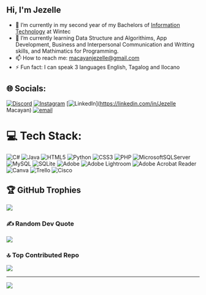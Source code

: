 ## Hi, I'm Jezelle



- 🔭 I’m currently in my second year of my Bachelors of [Information Technology](https://www.wintec.ac.nz/study-at-wintec/courses/information-technology?utm_source=Google-Search&utm_medium=text-ad&utm_campaign=S125&utm_id=generic-2025&gad_source=1&gad_campaignid=21720867301&gbraid=0AAAAADuJGq2aqPi8eFnjSmmifXfTL8By8&gclid=Cj0KCQjw4qHEBhCDARIsALYKFNOJIDDMuZjGaT2pdKI3bkd6KIAadi9pwrkwnytN9qSIQjc6YCQNgGgaAizkEALw_wcB) at Wintec
- 🌱 I’m currently learning Data Structure and Algorithims, App Development, Business and Interpersonal Communication and Writting skills, and Mathimatics for Programming.
- 📫 How to reach me: macayanjezelle@gmail.com
- ⚡ Fun fact: I can speak 3 languages English, Tagalog and Ilocano 


## 🌐 Socials:
[![Discord](https://img.shields.io/badge/Discord-%237289DA.svg?logo=discord&logoColor=white)](https://discord.gg/jez3l@57574) [![Instagram](https://img.shields.io/badge/Instagram-%23E4405F.svg?logo=Instagram&logoColor=white)](https://instagram.com/jez3l) [![LinkedIn](https://img.shields.io/badge/LinkedIn-%230077B5.svg?logo=linkedin&logoColor=white)](https://linkedin.com/in/Jezelle Macayan) [![email](https://img.shields.io/badge/Email-D14836?logo=gmail&logoColor=white)](mailto:macayanjezelle@gmail.com) 

# 💻 Tech Stack:
![C#](https://img.shields.io/badge/c%23-%23239120.svg?style=for-the-badge&logo=csharp&logoColor=white) ![Java](https://img.shields.io/badge/java-%23ED8B00.svg?style=for-the-badge&logo=openjdk&logoColor=white) ![HTML5](https://img.shields.io/badge/html5-%23E34F26.svg?style=for-the-badge&logo=html5&logoColor=white) ![Python](https://img.shields.io/badge/python-3670A0?style=for-the-badge&logo=python&logoColor=ffdd54) ![CSS3](https://img.shields.io/badge/css3-%231572B6.svg?style=for-the-badge&logo=css3&logoColor=white) ![PHP](https://img.shields.io/badge/php-%23777BB4.svg?style=for-the-badge&logo=php&logoColor=white) ![MicrosoftSQLServer](https://img.shields.io/badge/Microsoft%20SQL%20Server-CC2927?style=for-the-badge&logo=microsoft%20sql%20server&logoColor=white) ![MySQL](https://img.shields.io/badge/mysql-4479A1.svg?style=for-the-badge&logo=mysql&logoColor=white) ![SQLite](https://img.shields.io/badge/sqlite-%2307405e.svg?style=for-the-badge&logo=sqlite&logoColor=white) ![Adobe](https://img.shields.io/badge/adobe-%23FF0000.svg?style=for-the-badge&logo=adobe&logoColor=white) ![Adobe Lightroom](https://img.shields.io/badge/Adobe%20Lightroom-31A8FF.svg?style=for-the-badge&logo=Adobe%20Lightroom&logoColor=white) ![Adobe Acrobat Reader](https://img.shields.io/badge/Adobe%20Acrobat%20Reader-EC1C24.svg?style=for-the-badge&logo=Adobe%20Acrobat%20Reader&logoColor=white) ![Canva](https://img.shields.io/badge/Canva-%2300C4CC.svg?style=for-the-badge&logo=Canva&logoColor=white) ![Trello](https://img.shields.io/badge/Trello-%23026AA7.svg?style=for-the-badge&logo=Trello&logoColor=white) ![Cisco](https://img.shields.io/badge/cisco-%23049fd9.svg?style=for-the-badge&logo=cisco&logoColor=black)


## 🏆 GitHub Trophies
![](https://github-profile-trophy.vercel.app/?username=Jez3lRuth&theme=radical&no-frame=false&no-bg=false&margin-w=4)

### ✍️ Random Dev Quote
![](https://quotes-github-readme.vercel.app/api?type=horizontal&theme=radical)

### 🔝 Top Contributed Repo
![](https://github-contributor-stats.vercel.app/api?username=Jez3lRuth&limit=5&theme=dark&combine_all_yearly_contributions=true)

---
[![](https://visitcount.itsvg.in/api?id=Jez3lRuth&icon=0&color=0)](https://visitcount.itsvg.in)

<!-- Proudly created with GPRM ( https://gprm.itsvg.in ) -->
